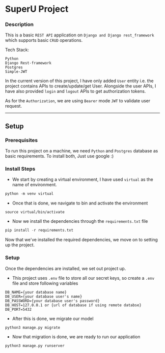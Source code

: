 # SuperU Project

### Description

This is a basic `REST API` application on `Django and Django rest_framework`
which supports basic `CRUD` operations.

Tech Stack:
```
Python
Django Rest-framework
Postgres
Simple-JWT
```

In the current version of this project, I have only added `User` entity i.e.
the project contains APIs to create/update/get User.
Alongside the user APIs, I have also provided `login` and `logout` APIs to get authorization tokens.

As for the `Authorization`, we are using `Bearer` mode `JWT` to validate user request.

---

## Setup
### Prerequisites
To run this project on a machine, we need `Python` and `Postgres` database as basic requirements.
To install both, Just use google :)

### Install Steps
- We start by creating a virtual environment, I have used `virtual` as the
name of environment.
```python
python -m venv virtual
```
- Once that is done, we navigate to bin and activate the environment

```shell
source virtual/bin/activate
```

- Now we install the dependencies through the `requirements.txt` file
```python
pip install -r requirements.txt
```

Now that we've installed the required dependencies, we move on to setting up the project.

### Setup
Once the dependencies are installed, we set out project up.

- This project uses `.env` file to store all our secret keys, so create a `.env` file and store following variables
```.dotenv
DB_NAME={your database name}
DB_USER={your database user's name}
DB_PASSWORD={your database user's password}
DB_HOST=127.0.0.1 or {url of database if using remote databse}
DB_PORT=5432
```

- After this is done, we migrate our model
```shell
python3 manage.py migrate
```

- Now that migration is done, we are ready to run our application

```shell
python3 manage.py runserver
```